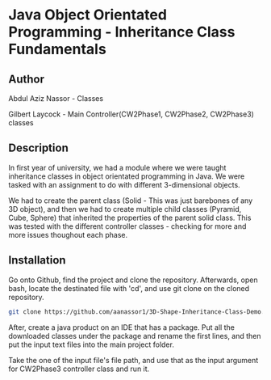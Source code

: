 # Java Object Orientated Programming - Inheritance Class Fundamentals

## Author
Abdul Aziz Nassor - Classes

Gilbert Laycock - Main Controller(CW2Phase1, CW2Phase2, CW2Phase3)  classes

## Description

In first year of university, we had a module where we were taught inheritance classes in object orientated programming in Java. We were tasked with an assignment to do with different 3-dimensional objects.

We had to create the parent class (Solid - This was just barebones of any 3D object), and then we had to create multiple child classes (Pyramid, Cube, Sphere) that inherited the properties of the parent solid class. This was tested with the different controller classes - checking for more and more issues thoughout each phase.

## Installation

Go onto Github, find the project and clone the repository.
Afterwards, open bash, locate the destinated file with 'cd', and use git clone on the cloned repository.

```bash
git clone https://github.com/aanassor1/3D-Shape-Inheritance-Class-Demo.git
```

After, create a java product on an IDE that has a package. Put all the downloaded classes under the package and rename the first lines, and then put the input text files into the main project folder. 

Take the one of the input file's file path, and use that as the input argument for CW2Phase3 controller class and run it.
